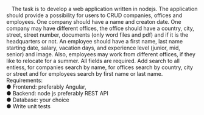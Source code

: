 &emsp;The task is to develop a web application written in nodejs. The application should provide a possibility for
users to CRUD companies, offices and employees.
One company should have a name and creaton date. One company may have different offices, the office
should have a country, city, street, street number, documents (only word files and pdf) and if it is the
headquarters or not.
An employee should have a first name, last name starting date, salary, vacation days, and experience
level (junior, mid, senior) and image. Also, employees may work from different offices, if they like to
relocate for a summer. All fields are required.
Add search to all entiess, for companies search by name, for offices search by country, city or street and 
for employees search by first name or last name.
<br>
Requirements: <br>
● Frontend: preferably Angular,<br>
● Backend: node js preferably REST API<br>
● Database: your choice<br>
● Write unit tests
